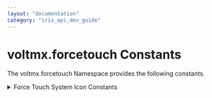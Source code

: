 ```yaml
---
layout: "documentation"
category: "iris_api_dev_guide"
---
```

                            

voltmx.forcetouch Constants
=========================

The voltmx.forcetouch Namespace provides the following constants.

 
<details close markdown="block"><summary> Force Touch System Icon Constants</summary> 

* * *

The Force Touch System Icon constants enable your app to select a system icon for a force touch quick action.

| Constant | Description |
| --- | --- |
| voltmx.forcetouch.QUICK\_ACTION\_ICON\_TYPE\_ADD | An icon for a quick action that lets a user add new content. |
| voltmx.forcetouch.QUICK\_ACTION\_ICON\_TYPE\_ALARM | An icon for a quick action that offers creation of an alarm. Supported in iOS 9.1 and later. |
| voltmx.forcetouch.QUICK\_ACTION\_ICON\_TYPE\_AUDIO | An icon for a quick action that offers use of audio. Supported in iOS 9.1 and later. |
| voltmx.forcetouch.QUICK\_ACTION\_ICON\_TYPE\_BOOKMARK | An icon for a quick action that offers creation of a bookmark. Supported in iOS 9.1 and later. |
| voltmx.forcetouch.QUICK\_ACTION\_ICON\_TYPE\_CAPTUREPHOTO | An icon for a quick action that offers photo capture. Supported in iOS 9.1 and later. |
| voltmx.forcetouch.QUICK\_ACTION\_ICON\_TYPE\_CAPTUREVIDEO | An icon for a quick action that offers video capture. Supported in iOS 9.1 and later. |
| voltmx.forcetouch.QUICK\_ACTION\_ICON\_TYPE\_CLOUD | An icon for a quick action that offers cloud access. Supported in iOS 9.1 and later. |
| voltmx.forcetouch.QUICK\_ACTION\_ICON\_TYPE\_COMPOSE | An icon for a quick action that lets a user compose new content. |
| voltmx.forcetouch.QUICK\_ACTION\_ICON\_TYPE\_CONFIRMATION | An icon for a quick action that indicates confirmation. Supported in iOS 9.1 and later. |
| voltmx.forcetouch.QUICK\_ACTION\_ICON\_TYPE\_CONTACT | An icon for a quick action that chooses a generic contact. Supported in iOS 9.1 and later. |
| voltmx.forcetouch.QUICK\_ACTION\_ICON\_TYPE\_DATE | An icon for a quick action that offers use of a calendar. Supported in iOS 9.1 and later. |
| voltmx.forcetouch.QUICK\_ACTION\_ICON\_TYPE\_FAVORITE | An icon for a quick action that lets a user designate a favorite item. Supported in iOS 9.1 and later. |
| voltmx.forcetouch.QUICK\_ACTION\_ICON\_TYPE\_HOME | An icon for a quick action that indicates home. Supported in iOS 9.1 and later. |
| voltmx.forcetouch.QUICK\_ACTION\_ICON\_TYPE\_INVITATION | An icon for a quick action that indicates an invitation. Supported in iOS 9.1 and later. |
| voltmx.forcetouch.QUICK\_ACTION\_ICON\_TYPE\_LOCATION | An icon for a quick action that accesses the user’s current location. |
| voltmx.forcetouch.QUICK\_ACTION\_ICON\_TYPE\_LOVE | An icon for a quick action that lets a user designate a loved item. Supported in iOS 9.1 and later. |
| voltmx.forcetouch.QUICK\_ACTION\_ICON\_TYPE\_MAIL | An icon for a quick action that offers use of mail. Supported in iOS 9.1 and later. |
| voltmx.forcetouch.QUICK\_ACTION\_ICON\_TYPE\_MARKLOCATION | An icon for a quick action that lets a user mark a location. Supported in iOS 9.1 and later. |
| voltmx.forcetouch.QUICK\_ACTION\_ICON\_TYPE\_MESSAGE | An icon for a quick action that offers use of messaging. Supported in iOS 9.1 and later. |
| voltmx.forcetouch.QUICK\_ACTION\_ICON\_TYPE\_PAUSE | An icon for a quick action that pauses media playback. |
| voltmx.forcetouch.QUICK\_ACTION\_ICON\_TYPE\_PLAY | An icon for a quick action that plays media. |
| voltmx.forcetouch.QUICK\_ACTION\_ICON\_TYPE\_PROHIBIT | An icon for a quick action that disallows something. Supported in iOS 9.1 and later. |
| voltmx.forcetouch.QUICK\_ACTION\_ICON\_TYPE\_SEARCH | An icon a quick action that offers search. |
| voltmx.forcetouch.QUICK\_ACTION\_ICON\_TYPE\_SHARE | An icon for a quick action that offers content sharing. |
| voltmx.forcetouch.QUICK\_ACTION\_ICON\_TYPE\_SHUFFLE | An icon for a quick action that offers shuffle mode. Supported in iOS 9.1 and later. |
| voltmx.forcetouch.QUICK\_ACTION\_ICON\_TYPE\_TASK | An icon for a quick action that offers task creation. Supported in iOS 9.1 and later. |
| voltmx.forcetouch.QUICK\_ACTION\_ICON\_TYPE\_TASKCOMPLETED | An icon for a quick action that offers task completion. Supported in iOS 9.1 and later. |
| voltmx.forcetouch.QUICK\_ACTION\_ICON\_TYPE\_TIME | An icon for a quick action that offers use of a clock or timer. Supported in iOS 9.1 and later. |
| voltmx.forcetouch.QUICK\_ACTION\_ICON\_TYPE\_UPDATE | An icon for a quick action that offers updating. Supported in iOS 9.1 and later. |

Remarks

For more information about these values, see the [iOS developer documentation](https://developer.apple.com/library/ios/documentation/UIKit/Reference/UIApplicationShortcutIcon_Class#//apple_ref/c/tdef/UIApplicationShortcutIconType).

* * *

![](resources/prettify/onload.png)
